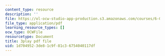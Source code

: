 ```yaml
---
content_type: resource
description: ''
file: https://ol-ocw-studio-app-production.s3.amazonaws.com/courses/6-042j-mathematics-for-computer-science-spring-2015/1d7049523de81c9f81c36754040117df_6vgHIImFwHo.pdf
file_type: application/pdf
learning_resource_types: []
ocw_type: OCWFile
resourcetype: Document
title: 3play pdf file
uid: 1d704952-3de8-1c9f-81c3-6754040117df
---
```

